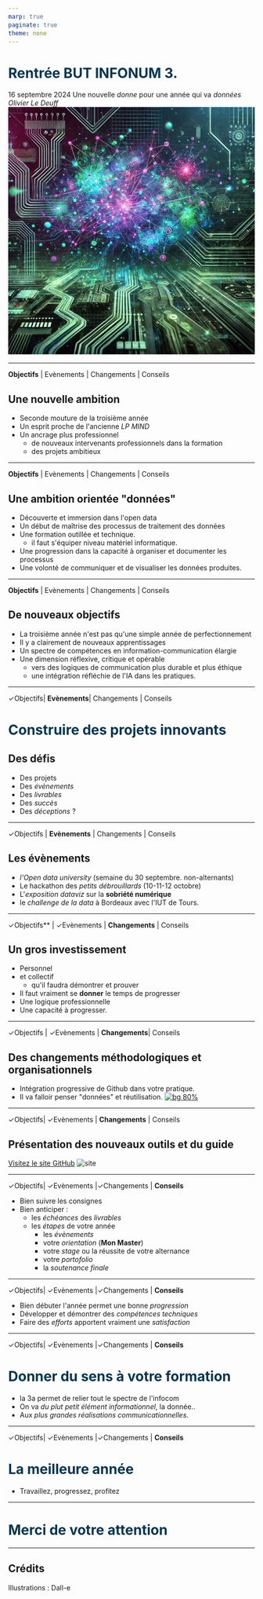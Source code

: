 ```yaml
---
marp: true
paginate: true
theme: none
---
```


<style>
/* Style général pour les slides */
section {
    font-family: 'Arial', sans-serif;
    background-color: #ECEFF1; /* Couleur de fond claire */
    color: #212121; /* Couleur de texte principale */
    position: relative;
    padding-top: 40px; /* Pour laisser de l'espace pour le fil d'Ariane */
}

/* Style pour les titres */
h1 {
    color: #003652; /* Couleur de titre foncée */
}

/* Style pour le fil d'Ariane */
section p:first-child {
    text-align: center;
    font-size: 1.2em;
    margin: 0;
    padding: 10px 0;
    background-color: #448F94; /* Couleur de fond intermédiaire pour le fil d'Ariane */
    position: absolute;
    top: 0;
    left: 0;
    right: 0;
    border-bottom: 2px solid #78909C; /* Bordure en bas du fil d'Ariane */
}

/* Style pour la section en cours dans le fil d'Ariane */
section p:first-child strong {
    color: #ffffff;
    background-color: #501FC2; /* Couleur de fond vive pour la section en cours */
    padding: 2px 10px;
    border-radius: 3px;
    box-shadow: 2px 2px 4px rgba(0, 0, 0, 0.2);
}

</style>

# Rentrée BUT INFONUM 3.
16 septembre 2024
Une nouvelle *donne* pour une année qui va *données*
*Olivier Le Deuff*
![bg right](./img/reseau2.webp)

---

**Objectifs** | Evènements | Changements | Conseils
## Une nouvelle ambition
- Seconde mouture de la troisième année
- Un esprit proche de l'ancienne *LP MIND*
- Un ancrage plus professionnel
    - de nouveaux intervenants professionnels dans la formation
    - des projets ambitieux
  
---
**Objectifs** | Evènements | Changements | Conseils
## Une ambition orientée "données"
- Découverte et immersion dans l'open data
- Un début de maîtrise des processus de traitement des données
- Une formation outillée et technique.
    - il faut s'équiper niveau matériel informatique.
- Une progression dans la capacité à organiser et documenter les processus
- Une volonté de communiquer et de visualiser les données produites.

---
**Objectifs** | Evènements | Changements | Conseils
## De nouveaux objectifs
- La troisième année n'est pas qu'une simple année de perfectionnement
- Il y a clairement de nouveaux apprentissages
- Un spectre de compétences en information-communication élargie
- Une dimension réflexive, critique et opérable
    - vers des logiques de communication plus durable et plus éthique
    - une intégration réfléchie de l'IA dans les pratiques.

---
✓Objectifs| **Evènements**| Changements | Conseils
# Construire des projets innovants

## Des défis
- Des projets
- Des *évènements*
- Des *livrables*
- Des *succès*
- Des *déceptions* ?

---
✓Objectifs | **Evènements** | Changements | Conseils
## Les évènements
- *l'Open data university* (semaine du 30 septembre. non-alternants)
- Le hackathon des *petits débrouillards* (10-11-12 octobre)
- L'*exposition dataviz* sur la **sobriété numérique** 
- le *challenge de la data* à Bordeaux avec l'IUT de Tours.

---
✓Objectifs** | ✓Evènements | **Changements** | Conseils

## Un gros investissement
- Personnel
- et collectif
    - qu'il faudra démontrer et prouver
- Il faut vraiment se **donner** le temps de progresser
- Une logique professionnelle
- Une capacité à progresser.

---
✓Objectifs | ✓Evènements | **Changements**| Conseils
## Des changements méthodologiques et organisationnels
- Intégration progressive de Github dans votre pratique.
- Il va falloir penser "données" et réutilisation.
[![bg 80%](./but3.JPG)](https://oledeuff.github.io/BUT-Infonum-3/graphe.html)

---
✓Objectifs| ✓Evènements | **Changements** | Conseils

## Présentation des nouveaux outils et du guide
[Visitez le site GitHub](https://github.com/oledeuff/BUT-Infonum-3)
![site](./img/gitinfonum.JPG)

---
✓Objectifs| ✓Evènements |✓Changements | **Conseils**
- Bien suivre les consignes
- Bien anticiper :
    - les *échéances* des *livrables*
    - les *étapes* de votre année
        - les *évènements*
        - votre *orientation* (**Mon Master**)
        - votre *stage* ou la réussite de votre alternance
        - votre *portofolio*
        - la *soutenance finale*

---
✓Objectifs| ✓Evènements |✓Changements | **Conseils**
- Bien débuter l'année permet une bonne *progression*
- Développer et démontrer des *compétences techniques*
- Faire des *efforts* apportent vraiment une *satisfaction*

---
✓Objectifs| ✓Evènements |✓Changements | **Conseils**
 # Donner du sens à votre formation
 - la 3a permet de relier tout le spectre de l'infocom
 - On va *du plut petit élément informationnel*, la donnée..
 - Aux *plus grandes réalisations communicationnelles*.

---
✓Objectifs| ✓Evènements |✓Changements | **Conseils**
# La meilleure année 
- Travaillez, progressez, profitez

---

# Merci de votre attention

--- 
## Crédits
Illustrations : Dall-e 

